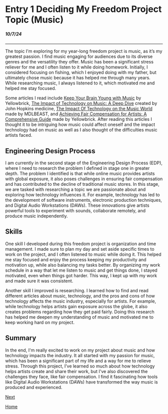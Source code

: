 # Entry 1 Deciding My Freedom Project Topic (Music)
##### 10/7/24

-----
The topic I'm exploring for my year-long freedom project is music, as it’s my greatest passion. I find music engaging for audiences due to its diverse genres and the versatility they offer. Music has been a significant stress reliever for me and I often listen to it while doing homework. Initially, I considered focusing on fishing, which I enjoyed doing with my father, but ultimately chose music because it has helped me through many years. While researching music, I always listened to it, which motivated me and helped me stay focused.

Some articles I read include  [Keep Your Brain Young with Music](https://www.hopkinsmedicine.org/health/wellness-and-prevention/keep-your-brain-young-with-music#:~:text=It%20provides%20a%20total%20brain,%2C%20mental%20alertness%2C%20and%20memory.) by Yellowbrick, [The Impact of Technology on Music: A Deep Dive](https://www.yellowbrick.co/blog/entertainment/the-impact-of-technology-on-music-a-deep-dive) created by John Hopkins medicine, [The Impact Of Technology on the Music World](https://mdlbeast.com/xp-feed/music-industry/the-impact-of-technology-on-the-music-world) made by MDLBEAST, and [Achieving Fair Compensation for Artists: A Comprehensive Guide](https://www.yellowbrick.co/blog/entertainment/achieving-fair-compensation-for-artists-a-comprehensive-guide#:~:text=Artists%20face%20challenges%20such%20as,a%20living%20from%20their%20craft.) made by Yellowbrick. After reading this articles I thought it to be intriguing how music could affect oneself and the impact technology had on music as well as I also thought of the difficulties music artists faced.

## Engineering Design Process

I am currently in the second stage of the Engineering Design Process (EDP), where I need to research the problem I defined in stage one in greater depth. The problem I identified is that while online music provides artists with global exposure, it also poses challenges in ensuring fair compensation and has contributed to the decline of traditional music stores. In this stage, we are tasked with researching a topic we are passionate about and exploring how technology influences it. For example, technology has led to the development of software instruments, electronic production techniques, and Digital Audio Workstations (DAWs). These innovations give artists powerful tools to experiment with sounds, collaborate remotely, and produce music independently.

## Skills

One skill I developed during this freedom project is organization and time management. I made sure to plan my day and set aside specific times to work on the project, and I often listened to music while doing it. This helped me stay focused and enjoy the process keeping my productivity and motivation up, while also balancing my tasks better. By organizing my work schedule in a way that let me listen to music and get things done, I stayed motivated, even when things got harder. This way, I kept up with my work and made sure it was consistent.

Another skill I improved is researching. I learned how to find and read different articles about music, technology, and the pros and cons of how technology affects the music industry, especially for artists. For example, while technology helps artists gain exposure across the globe, it also creates problems regarding how they get paid fairly. Doing this research has helped me deepen my understanding of music and motivated me to keep working hard on my project.

## Summary

In the end, I'm really excited to work on my project about music and how technology impacts the industry. It all started with my passion for music, which has been a significant part of my life and a way for me to relieve stress. Through this project, I’ve learned so much about how technology helps artists create and share their work, but I've also discovered the challenges they face, like fair compensation. I find it fascinating how tools like Digital Audio Workstations (DAWs) have transformed the way music is produced and experienced.

[Next](entry02.md)

[Home](../README.md)
